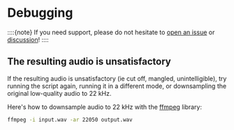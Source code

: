 # Debugging

::::{note}
If you need support, please do not hesitate to [open an issue](https://github.com/voicefixer/voicefixer/issues) or [discussion](https://github.com/voicefixer/voicefixer/discussions)!
::::

## The resulting audio is unsatisfactory

If the resulting audio is unsatisfactory (ie cut off, mangled, unintelligible), try running the script again, running it in a different mode, or downsampling the original low-quality audio to 22 kHz.

Here's how to downsample audio to 22 kHz with the [ffmpeg](https://ffmpeg.org/) library:

```bash
ffmpeg -i input.wav -ar 22050 output.wav
```